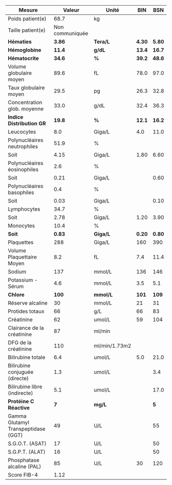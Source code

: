 |               Mesure              |     Valeur    |    Unité    |   BIN  |   BSN  |
|-----------------------------------|---------------|-------------|--------|--------|
|          Poids patient(e)         |      68.7     |      kg     |        |        |
|         Taille patient(e)         |Non communiquée|             |        |        |
|            **Hématies**           |    **3.86**   |  **Tera/L** |**4.30**|**5.80**|
|          **Hémoglobine**          |    **11.4**   |   **g/dL**  |**13.4**|**16.7**|
|          **Hématocrite**          |    **34.6**   |    **%**    |**39.2**|**48.6**|
|      Volume globulaire moyen      |      89.6     |      fL     |  78.0  |  97.0  |
|       Taux globulaire moyen       |      29.5     |      pg     |  26.3  |  32.8  |
|    Concentration glob. moyenne    |      33.0     |     g/dL    |  32.4  |  36.3  |
|     **Indice Distribution GR**    |    **19.8**   |    **%**    |**12.1**|**16.2**|
|             Leucocytes            |      8.0      |    Giga/L   |   4.0  |  11.0  |
|    Polynucléaires neutrophiles    |      51.9     |      %      |        |        |
|                Soit               |      4.15     |    Giga/L   |  1.80  |  6.60  |
|    Polynucléaires éosinophiles    |      2.6      |      %      |        |        |
|                Soit               |      0.21     |    Giga/L   |        |  0.60  |
|     Polynucléaires basophiles     |      0.4      |      %      |        |        |
|                Soit               |      0.03     |    Giga/L   |        |  0.10  |
|            Lymphocytes            |      34.7     |      %      |        |        |
|                Soit               |      2.78     |    Giga/L   |  1.20  |  3.90  |
|             Monocytes             |      10.4     |      %      |        |        |
|              **Soit**             |    **0.83**   |  **Giga/L** |**0.20**|**0.80**|
|             Plaquettes            |      288      |    Giga/L   |   160  |   390  |
|     Volume Plaquettaire Moyen     |      8.2      |      fL     |   7.4  |  11.4  |
|               Sodium              |      137      |    mmol/L   |   136  |   146  |
|         Potassium - Sérum         |      4.6      |    mmol/L   |   3.5  |   5.1  |
|             **Chlore**            |    **100**    |  **mmol/L** | **101**| **109**|
|          Réserve alcaline         |       30      |    mmol/L   |   21   |   31   |
|          Protides totaux          |       66      |     g/L     |   66   |   83   |
|             Créatinine            |       62      |    umol/L   |   59   |   104  |
|     Clairance de la créatinine    |       87      |    ml/min   |        |        |
|        DFG de la créatinine       |      110      |ml/min/1.73m2|        |        |
|         Bilirubine totale         |      6.4      |    umol/L   |   5.0  |  21.0  |
|   Bilirubine conjuguée (directe)  |      1.3      |    umol/L   |        |   3.4  |
|    Bilirubine libre (indirecte)   |      5.1      |    umol/L   |        |  17.0  |
|      **Protéine C Réactive**      |     **7**     |   **mg/L**  |        |  **5** |
|Gamma Glutamyl Transpeptidase (GGT)|       49      |     U/L     |        |   55   |
|          S.G.O.T. (ASAT)          |       17      |     U/L     |        |   50   |
|          S.G.P.T. (ALAT)          |       16      |     U/L     |        |   50   |
|     Phosphatase alcaline (PAL)    |       85      |     U/L     |   30   |   120  |
|            Score FIB-4            |      1.12     |             |        |        |